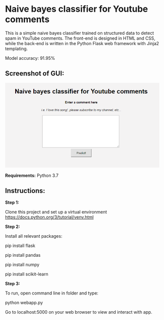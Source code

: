 # Naive bayes classifier for Youtube comments

This is a simple naive bayes classifier trained on structured data to detect spam in YouTube comments. The front-end is designed in HTML and CSS, while the back-end is written in the Python Flask web framework with Jinja2 templating.

Model accuracy: 91.95%

## Screenshot of GUI:

![ML web app GUI](https://raw.githubusercontent.com/amj18/mlwebapp/master/screenshots/mlwebapp_1.PNG)

**Requirements:**
Python 3.7

## Instructions:

**Step 1:**

Clone this project and set up a virtual environment
https://docs.python.org/3/tutorial/venv.html

**Step 2:**

Install all relevant packages:

pip install flask

pip install pandas

pip install numpy

pip install scikit-learn

**Step 3:**

To run, open command line in folder and type:

python webapp.py

Go to localhost:5000 on your web browser to view and interact with app.
